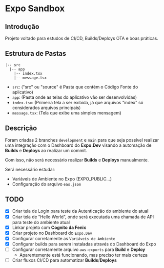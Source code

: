 # Expo Sandbox

## Introdução

Projeto voltado para estudos de CI/CD, Builds/Deploys OTA e boas práticas.

## Estrutura de Pastas

```
|-- src
  |-- app
    |-- index.tsx
    |-- message.tsx

```

- `src`: ("src" ou "source" é Pasta que contém o Código Fonte do aplicativo)
- `app`: (Pasta onde as telas do aplicativo vão ser desenvolvidas)
- `index.tsx`: (Primeira tela a ser exibida, já que arquivos "index" só considerados arquivos principais)
- `message.tsx`: (Tela que exibe uma simples mensagem)

## Descrição

Foram criadas 2 branches `development` e `main` para que seja possível realizar uma integração com o Dashboard
do **Expo.Dev** visando a automação de **Builds** e **Deploys** ao realizar um commit.

Com isso, não será necessário realizar **Builds** e **Deploys** manualmente.

Será necessário estudar:

- Variáveis de Ambiente no Expo (EXPO_PUBLIC...)
- Configuração do arquivo `eas.json`

## TODO

- [X] Criar tela de Login para teste da Autenticação do ambiente do atual
- [X] Criar tela de "Hello World", onde será executada uma chamada de API para teste do ambiente atual
- [X] Linkar projeto com **Cognito da Fenix**
- [X] Criar projeto no Dashboard do `Expo.Dev`
- [X] Configurar corretamente as `Variáveis de Ambiente`
- [X] Configurar builds para serem instaladas através do Dashboard do Expo
- [ ] Configurar corretamente arquivo `aws-exports` para **Build** e **Deploy**
  - Aparentemente está funcionando, mas preciso ter mais certeza
- [ ] Criar fluxos CI/CD para automatizar **Builds**/**Deploys**